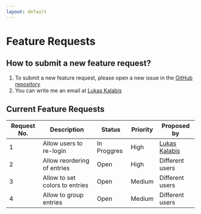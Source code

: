 ```yaml
---
layout: default
---
```


# Feature Requests

## How to submit a new feature request?

1. To submit a new feature request, please open a new issue in the [GitHub repository](https://github.com/lkalabis/SF-Switcher/issues/new/choose)
2. You can write me an email at [Lukas Kalabis](mailto:developer.kalabis.lukas@gmail.com)

## Current Feature Requests

| Request No. | Description                     | Status      | Priority | Proposed by                                        |
|-------------|---------------------------------|-------------|----------|----------------------------------------------------|
| 1           | Allow users to re-login         | In Proggres | High     | [Lukas Kalabis](developer.kalabis.lukas@gmail.com) |
| 2           | Allow reordering of entries     | Open        | High     | Different users                                    |
| 3           | Allow to set colors to entries  | Open        | Medium   | Different users                                    |
| 4           | Allow to group entries          | Open        | Medium   | Different users                                    |






